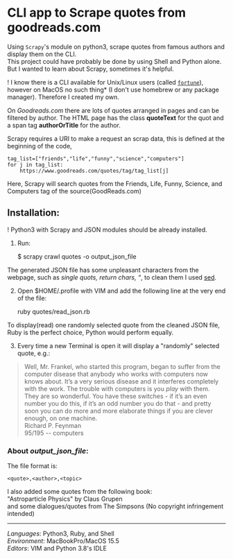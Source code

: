 # CLI app to Scrape quotes from goodreads.com

Using `Scrapy`'s module on python3, scrape quotes from famous authors and display them on the CLI.<br>
This project could have probably be done by using Shell and Python alone. But I wanted to learn about Scrapy, sometimes it's helpful.

! I know there is a CLI available for Unix/Linux users (called [`fortune`](https://en.wikipedia.org/wiki/Fortune_(Unix))), however on MacOS no such thing* (I don't use homebrew or any package manager). Therefore I created my own.

On *Goodreads.com* there are lots of quotes arranged in pages and can be filtered by author. The HTML page has the class **quoteText** for the quot and a span tag **authorOrTitle** for the author.

Scrapy requires a URI to make a request an scrap data, this is defined at the beginning of the code,<br>
    
    tag_list=["friends","life","funny","science","computers"]
    for j in tag_list:
        https://www.goodreads.com/quotes/tag/tag_list[j]
        
Here, Scrapy will search quotes from the Friends, Life, Funny, Science, and Computers tag of the source(GoodReads.com)

## Installation:
! Python3 with Scrapy and JSON modules should be already installed.

1. Run:

    $ scrapy crawl quotes -o output_json_file

The generated JSON file has some unpleasant characters from the webpage, such as *single quots, return chars, &ldquo;*, to clean them I used [sed](https://www.gnu.org/software/sed/).

2. Open $HOME/.profile with VIM and add the following line at the very end of the file:

    ruby quotes/read_json.rb

To display(read) one randomly selected quote from the cleaned JSON file, Ruby is the perfect choice, Python would perform equally.

3. Every time a new Terminal is open it will display a "randomly" selected quote, e.g.:

> Well, Mr. Frankel, who started this program, began to suffer from the computer disease that anybody who works with computers now knows about. It’s a very serious disease and it interferes completely with the work. The trouble with computers is you *play* with them. They are so wonderful. You have these switches - if it’s an even number you do this, if it’s an odd number you do that - and pretty soon you can do more and more elaborate things if you are clever enough, on one machine.<br>
> Richard P. Feynman<br>
> 95/195 -- computers

### About *output_json_file*:

The file format is:

    <quote>,<author>,<topic>

I also added some quotes from the following book:<br>
"Astroparticle Physics" by Claus Grupen<br>
and some dialogues/quotes from The Simpsons (No copyright infringement intended)

---

*Languages*: Python3, Ruby, and Shell<br>
*Environment*: MacBookPro/MacOS 15.5<br>
*Editors*: VIM and Python 3.8's IDLE
